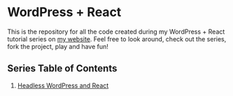 # WordPress + React

This is the repository for all the code created during my WordPress + React tutorial series on [my website](https://www.stevenroland.com). 
Feel free to look around, check out the series, fork the project, play and have fun!

## Series Table of Contents

1. [Headless WordPress and React](https://www.stevenroland.com/development/headless-wordpress-and-react/)
